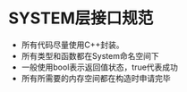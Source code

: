 # SYSTEM层接口规范

* 所有代码尽量使用C++封装。
* 所有类型和函数都在System命名空间下
* 一般使用bool表示返回值状态，true代表成功
* 所有所需要的内存空间都在构造时申请完毕
